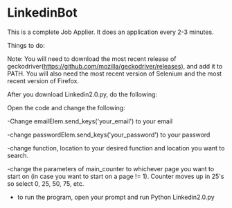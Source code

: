 # LinkedinBot
This is a complete Job Applier. It does an application every 2-3 minutes. 

Things to do:

Note: You will need to download the most recent release of geckodriver(https://github.com/mozilla/geckodriver/releases), and add it to PATH. You will also need the most recent version of Selenium and the most recent version of Firefox.

After you download Linkedin2.0.py, do the following:

Open the code and change the following:

-Change emailElem.send_keys('your_email') to your email

-change passwordElem.send_keys('your_password') to your password

-change function, location to your desired function and location you want to search.

-change the parameters of main_counter to whichever page you want to start on (in case you want to start on a page != 1). Counter moves up in 25's so select 0, 25, 50, 75, etc.

- to run the program, open your prompt and run Python Linkedin2.0.py
